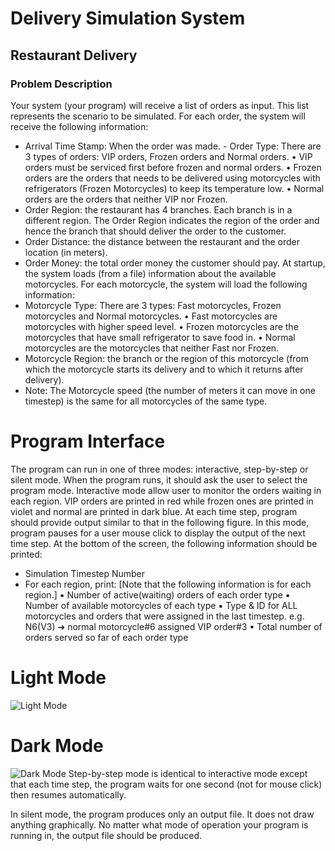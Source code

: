 # Delivery Simulation System
##     Restaurant Delivery

### Problem Description
Your system (your program) will receive a list of orders as input. This list represents the scenario to be simulated. For each order, the system will receive the following information:
- Arrival Time Stamp: When the order was made. - Order Type: There are 3 types of orders: VIP orders, Frozen orders and Normal orders.
• VIP orders must be serviced first before frozen and normal orders.
• Frozen orders are the orders that needs to be delivered using motorcycles with refrigerators (Frozen Motorcycles) to keep its temperature low.
• Normal orders are the orders that neither VIP nor Frozen.
- Order Region: the restaurant has 4 branches. Each branch is in a different region. The Order Region indicates the region of the order and hence the branch that should deliver the order to the customer.
- Order Distance: the distance between the restaurant and the order location (in meters).
- Order Money: the total order money the customer should pay.
At startup, the system loads (from a file) information about the available motorcycles. For each motorcycle, the system will load the following information:
- Motorcycle Type: There are 3 types: Fast motorcycles, Frozen motorcycles and Normal motorcycles.
• Fast motorcycles are motorcycles with higher speed level.
• Frozen motorcycles are the motorcycles that have small refrigerator to save food in.
• Normal motorcycles are the motorcycles that neither Fast nor Frozen.
- Motorcycle Region: the branch or the region of this motorcycle (from which the motorcycle starts its delivery and to which it returns after delivery).
- Note: The Motorcycle speed (the number of meters it can move in one timestep) is the same for all motorcycles of the same type.


# Program Interface

The program can run in one of three modes: interactive, step-by-step or silent mode.
When the program runs, it should ask the user to select the program mode.
Interactive mode allow user to monitor the orders waiting in each region. VIP orders are printed in red while frozen ones are printed in violet and normal are printed in dark blue.
At each time step, program should provide output similar to that in the following figure. In this mode, program pauses for a user mouse click to display the output of the next time step.
At the bottom of the screen, the following information should be printed:
- Simulation Timestep Number
- For each region, print: [Note that the following information is for each region.]
▪ Number of active(waiting) orders of each order type
▪ Number of available motorcycles of each type
▪ Type & ID for ALL motorcycles and orders that were assigned in the last timestep.
e.g. N6(V3) ➔ normal motorcycle#6 assigned VIP order#3
▪ Total number of orders served so far of each order type

# Light Mode

![Light Mode](https://user-images.githubusercontent.com/44725090/59968734-cf4dbc80-953e-11e9-9666-2d05c6513f4c.gif)

# Dark Mode

![Dark Mode](https://user-images.githubusercontent.com/44725090/59968764-6adf2d00-953f-11e9-8d0c-b26b4f6b868c.gif)
Step-by-step mode is identical to interactive mode except that each time step, the program waits for one second (not for mouse click) then resumes automatically.

In silent mode, the program produces only an output file. It does not draw anything graphically.
No matter what mode of operation your program is running in, the output file should be produced.
